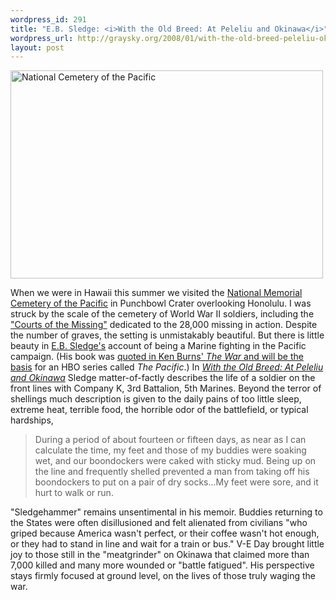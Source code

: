 ```yaml
--- 
wordpress_id: 291
title: "E.B. Sledge: <i>With the Old Breed: At Peleliu and Okinawa</i>"
wordpress_url: http://graysky.org/2008/01/with-the-old-breed-peleliu-okinawa/
layout: post
---
```

<div class="flickr-frame-centered"><a href="http://www.flickr.com/photos/downtree/554684396/" title="National Cemetery of the Pacific"><img src="http://farm2.static.flickr.com/1423/554684396_6175f90c8b.jpg" class="flickr-photo" width="500" height="333" alt="National Cemetery of the Pacific"/></a>
</div>

When we were in Hawaii this summer we visited the <a href="http://en.wikipedia.org/wiki/National_Memorial_Cemetery_of_the_Pacific">National Memorial Cemetery of the Pacific</a> in Punchbowl Crater overlooking Honolulu. I was struck by the scale of the cemetery of World War II soldiers, including the <a href="http://www.flickr.com/photos/downtree/554985805/in/set-72157600320184883/">"Courts of the Missing"</a> dedicated to the 28,000 missing in action. Despite the number of graves, the setting is unmistakably beautiful. But there is little beauty in <a href="http://en.wikipedia.org/wiki/Eugene_Sledge">E.B. Sledge's</a> account of being a Marine fighting in the Pacific campaign. (His book was <a href="http://graysky.org/2007/10/ken-burns-the-war/">quoted in Ken Burns' <i>The War</i> and will be the basis</a> for an HBO series called <i>The Pacific</i>.) In <a href="http://www.amazon.com/dp/0891419195/ref=nosim?tag=mikechampion"><i>With the Old Breed: At Peleliu and Okinawa</i></a> Sledge matter-of-factly describes the life of a soldier on the front lines with Company K, 3rd Battalion, 5th Marines. Beyond the terror of shellings much description is given to the daily pains of too little sleep, extreme heat, terrible food, the horrible odor of the battlefield, or typical hardships,

<blockquote>
During a period of about fourteen or fifteen days, as near as I can calculate the time, my feet and those of my buddies were soaking wet, and our boondockers were caked with sticky mud. Being up on the line and frequently shelled prevented a man from taking off his boondockers to put on a pair of dry socks...My feet were sore, and it hurt to walk or run.
</blockquote>

"Sledgehammer" remains unsentimental in his memoir. Buddies returning to the States were often disillusioned and felt alienated from civilians "who griped because America wasn't perfect, or their coffee wasn't hot enough, or they had to stand in line and wait for a train or bus." V-E Day brought little joy to those still in the "meatgrinder" on Okinawa that claimed more than 7,000 killed and many more wounded or "battle fatigued". His perspective stays firmly focused at ground level, on the lives of those truly waging the war. 
